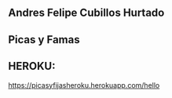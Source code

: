 ## Andres Felipe Cubillos Hurtado
## Picas y Famas

## HEROKU:
https://picasyfijasheroku.herokuapp.com/hello
